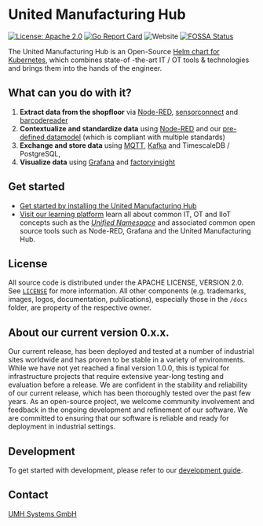 <!-- PROJECT LOGO -->
# United Manufacturing Hub

[![License: Apache 2.0](https://img.shields.io/badge/License-Apache2.0-blue.svg)](https://www.apache.org/licenses/LICENSE-2.0)
[![Go Report Card](https://goreportcard.com/badge/github.com/united-manufacturing-hub/united-manufacturing-hub)](https://goreportcard.com/report/github.com/united-manufacturing-hub/united-manufacturing-hub)
![Website](https://img.shields.io/website?up_message=online&url=https%3A%2F%2Fwww.united-manufacturing-hub.com)
[![FOSSA Status](https://app.fossa.com/api/projects/git%2Bgithub.com%2Funited-manufacturing-hub%2Funited-manufacturing-hub.svg?type=shield)](https://app.fossa.com/projects/git%2Bgithub.com%2Funited-manufacturing-hub%2Funited-manufacturing-hub?ref=badge_shield)

<!-- <img src="docs/static/images/Otto.svg" height="150"> -->

The United Manufacturing Hub is an Open-Source [Helm chart for Kubernetes](https://helm.sh/), which combines state-of -the-art IT / OT tools & technologies and brings them into the hands of the engineer.

## What can you do with it?

1. **Extract data from the shopfloor** via [Node-RED](https://learn.umh.app/know/industrial-internet-of-things/tools/#node-red), [sensorconnect](https://umh.docs.umh.app/docs/architecture/microservices/core/sensorconnect/) and [barcodereader](https://umh.docs.umh.app/docs/architecture/microservices/community/barcodereader/)
2. **Contextualize and standardize data** using [Node-RED](https://learn.umh.app/know/industrial-internet-of-things/tools/#node-red) and our [pre-defined datamodel](https://umh.docs.umh.app/docs/architecture/microservices/community/barcodereader/) (which is compliant with multiple standards)
3. **Exchange and store data** using [MQTT](https://learn.umh.app/know/industrial-internet-of-things/techniques/mqtt/), [Kafka](https://learn.umh.app/know/industrial-internet-of-things/techniques/kafka/) and  TimescaleDB / PostgreSQL,
4. **Visualize data** using [Grafana](https://learn.umh.app/know/industrial-internet-of-things/tools/#grafana) and [factoryinsight](https://umh.docs.umh.app/docs/architecture/microservices/core/factoryinsight/)

## Get started

- [Get started by installing the United Manufacturing Hub](https://learn.umh.app/getstarted/)
- [Visit our learning platform](https://www.umh.app) learn all about common IT, OT and IIoT concepts such as the [*Unified Namespace*](https://learn.umh.app/know/industrial-internet-of-things/techniques/unified-namespace/) and associated common open source tools such as Node-RED, Grafana and the United Manufacturing Hub.

<!-- LICENSE -->
## License

All source code is distributed under the APACHE LICENSE, VERSION 2.0. See [`LICENSE`](LICENSE) for more information. All other components (e.g. trademarks, images, logos, documentation, publications), especially those in the `/docs` folder, are property of the respective owner.

## About our current version 0.x.x.
Our current release, has been deployed and tested at a number of industrial sites worldwide and has proven to be stable in a variety of environments. While we have not yet reached a final version 1.0.0, this is typical for infrastructure projects that require extensive year-long testing and evaluation before a release. We are confident in the stability and reliability of our current release, which has been thoroughly tested over the past few years. As an open-source project, we welcome community involvement and feedback in the ongoing development and refinement of our software. We are committed to ensuring that our software is reliable and ready for deployment in industrial settings.

## Development

To get started with development, please refer to our [development guide](https://umh.docs.umh.app/docs/development/contribute/getting-started/).

<!-- CONTACT -->
## Contact

[UMH Systems GmbH](https://www.umh.app)

